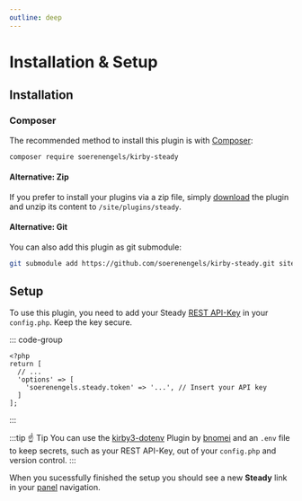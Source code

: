 ```yaml
---
outline: deep
---
```


# Installation & Setup

## Installation

### Composer

The recommended method to install this plugin is with [Composer](https://github.com/composer/composer):

```bash
composer require soerenengels/kirby-steady
```

#### Alternative: Zip

If you prefer to install your plugins via a zip file, simply [download](https://github.com/soerenengels/kirby-steady/archive/refs/heads/main.zip) the plugin and unzip its content to `/site/plugins/steady`.

#### Alternative: Git

You can also add this plugin as git submodule:

```bash
git submodule add https://github.com/soerenengels/kirby-steady.git site/plugins/steady
```

## Setup

To use this plugin, you need to add your Steady [REST API-Key](https://steadyhq.com/backend/publications/default/integrations/api/edit) in your `config.php`. Keep the key secure.

::: code-group
```php{5} [config.php]
<?php
return [
  // ...
  'options' => [
    'soerenengels.steady.token' => '...', // Insert your API key
  ]
];
```
:::

:::tip ☝️ Tip
You can use the [kirby3-dotenv](https://github.com/bnomei/kirby3-dotenv) Plugin by [bnomei](https://github.com/bnomei/) and an `.env` file to keep secrets, such as your REST API-Key, out of your `config.php` and version control.
:::

When you sucessfully finished the setup you should see a new **Steady** link in your [panel](/panel/area) navigation.
